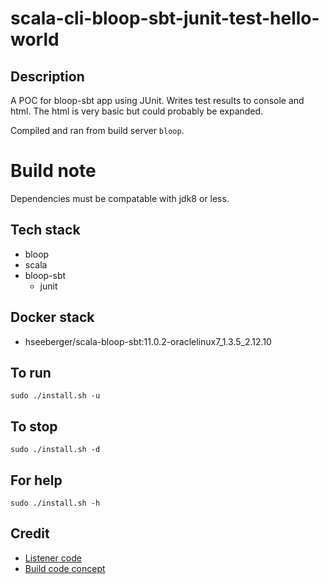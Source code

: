 # scala-cli-bloop-sbt-junit-test-hello-world

## Description
A POC for bloop-sbt app using JUnit.
Writes test results to console
and html. The html is very basic
but could probably be expanded.

Compiled and ran from build server `bloop`.

# Build note
Dependencies must be compatable with jdk8 or less.

## Tech stack
- bloop
- scala
- bloop-sbt
  - junit

## Docker stack
- hseeberger/scala-bloop-sbt:11.0.2-oraclelinux7_1.3.5_2.12.10

## To run
`sudo ./install.sh -u`

## To stop
`sudo ./install.sh -d`

## For help
`sudo ./install.sh -h`

## Credit
- [Listener code](https://livebook.manning.com/book/bloop-sbt-in-action/chapter-5)
- [Build code concept](https://github.com/bloop-sbt/junit-interface/blob/develop/src/sbt-test/simple/test-listener/build.sbt)
